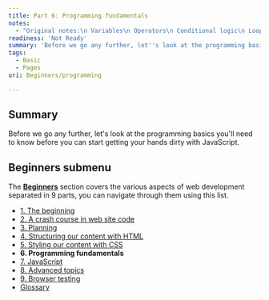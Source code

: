 ```yaml
---
title: Part 6: Programming fundamentals
notes:
  - "Original notes:\n Variables\n Operators\n Conditional logic\n Loops\n Functions\n Events\n Objects\nrenoirb: Regarding the programming language to use, there was a discussion to use a backend programming language. Maybe that would be the perfect place to show basics without using backend code by showing eventually how send an email through an API (e.g. send grid, mailgun) and other actions can be mimicked with static files (e.g. from a static JSON file)"
readiness: 'Not Ready'
summary: 'Before we go any further, let''s look at the programming basics you''ll need to know before you can start getting your hands dirty with JavaScript.'
tags:
  - Basic
  - Pages
uri: Beginners/programming

---
```

## <span>Summary</span>

Before we go any further, let's look at the programming basics you'll need to know before you can start getting your hands dirty with JavaScript.

## <span>Beginners submenu</span>

The **[Beginners](/Beginners)** section covers the various aspects of web development separated in 9 parts, you can navigate through them using this list.

-   [1. The beginning](/Beginners/the_beginning)
-   [2. A crash course in web site code](/Beginners/crash_course)
-   [3. Planning](/Beginners/planning)
-   [4. Structuring our content with HTML](/Beginners/html)
-   [5. Styling our content with CSS](/Beginners/css)
-   **6. Programming fundamentals**
-   [7. JavaScript](/Beginners/javascript)
-   [8. Advanced topics](/Beginners/advanced)
-   [9. Browser testing](/Beginners/browser_testing)
-   [Glossary](/Beginners/glossary)

